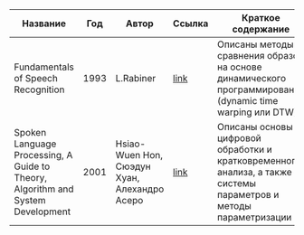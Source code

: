 | Название | Год | Автор | Ссылка | Краткое содержание |
| -------- |---- | ----- | ------ | ---- |
|Fundamentals of Speech Recognition|1993|L.Rabiner|[link](https://drive.google.com/file/d/1Nv8c9JsEeqgBu9eYKUEDa62WdLJ_21Jc/view?usp=sharing)|Описаны методы сравнения образов на основе динамического программирования (dynamic time warping или DTW)|
|Spoken Language Processing, A Guide to Theory, Algorithm and System Development|2001|Hsiao-Wuen Hon, Сюэдун Хуан, Алехандро Асеро|[link](https://drive.google.com/file/d/11DMkh7N-6CuuzwOc8byBasBcxsYLkhWI/view?usp=sharing)|Описаны основы цифровой обработки и кратковременного анализа, а также системы параметров и методы параметризации
